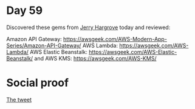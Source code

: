 # Day 59

Discovered these gems from [Jerry Hargrove](https://twitter.com/awsgeek)
 today and reviewed:

Amazon API Gateway: https://awsgeek.com/AWS-Modern-App-Series/Amazon-API-Gateway/
AWS Lambda: https://awsgeek.com/AWS-Lambda/
AWS Elastic Beanstalk: https://awsgeek.com/AWS-Elastic-Beanstalk/
and AWS KMS: https://awsgeek.com/AWS-KMS/

# Social proof

[The tweet](https://twitter.com/jennapederson/status/1311733999644139521?s=20)

